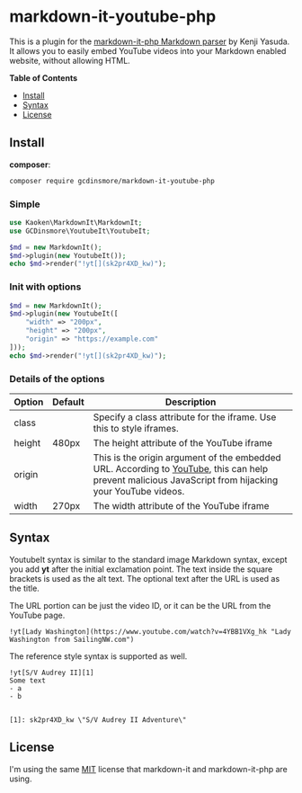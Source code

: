 
markdown-it-youtube-php
=======================

This is a plugin for the [markdown-it-php Markdown parser][1] by Kenji Yasuda.  It allows you to easily embed YouTube videos into your Markdown enabled website, without allowing HTML.

__Table of Contents__

- [Install](#install)
- [Syntax](#syntax)
- [License](#license)

## Install

**composer**:

```bash
composer require gcdinsmore/markdown-it-youtube-php
```


### Simple

```php
use Kaoken\MarkdownIt\MarkdownIt;
use GCDinsmore\YoutubeIt\YoutubeIt;

$md = new MarkdownIt();
$md->plugin(new YoutubeIt());
echo $md->render("!yt[](sk2pr4XD_kw)");
```


### Init with options

```php
$md = new MarkdownIt();
$md->plugin(new YoutubeIt([
	"width" => "200px",
	"height" => "200px",
	"origin" => "https://example.com"
]));
echo $md->render("!yt[](sk2pr4XD_kw)");
```

### Details of the options

| Option  | Default | Description                                                          |
| ------- | ------- | -------------------------------------------------------------------- |
| class   |         | Specify a class attribute for the iframe. Use this to style iframes. |
| height  | 480px   | The height attribute of the YouTube iframe                           |
| origin  |         | This is the origin argument of the embedded URL.  According to [YouTube][3], this can help prevent malicious JavaScript from hijacking your YouTube videos. |
| width   | 270px   | The width attribute of the YouTube iframe                            |

## Syntax

YoutubeIt syntax is similar to the standard image Markdown syntax, except you add **yt** after the initial exclamation point. The text inside the square brackets is used as the alt text.  The optional text after the URL is used as the title.

The URL portion can be just the video ID, or it can be the URL from the YouTube page.

```
!yt[Lady Washington](https://www.youtube.com/watch?v=4YBB1VXg_hk "Lady Washington from SailingNW.com")
```
The reference style syntax is supported as well.

```
!yt[S/V Audrey II][1]
Some text
- a
- b


[1]: sk2pr4XD_kw \"S/V Audrey II Adventure\"
```


## License

I'm using the same [MIT][2] license that markdown-it and markdown-it-php are using.

[1]: https://github.com/kaoken/markdown-it-php/
[2]: https://github.com/gcdinsmore/markdown-it-youtube-php/LICENSE
[3]: https://developers.google.com/youtube/iframe_api_reference